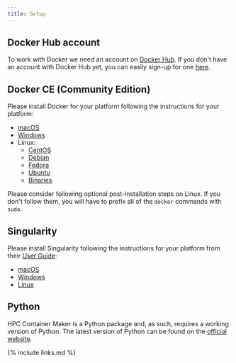 ```yaml
---
title: Setup
---
```



## Docker Hub account

To work with Docker we need an account on [Docker Hub][dockerhub]. If you don't have an account with
Docker Hub yet, you can easily sign-up for one [here][dockerhub-signup].

## Docker CE (Community Edition)

Please install Docker for your platform following the instructions for your platform:

- [macOS][docker-mac]
- [Windows][docker-windows]
- Linux:
  - [CentOS][docker-centos]
  - [Debian][docker-debian]
  - [Fedora][docker-fedora]
  - [Ubuntu][docker-ubuntu]
  - [Binaries][docker-binaries]

Please consider following optional post-installation steps on Linux. If you don't follow them,
you will have to prefix all of the `docker` commands with `sudo`.

## Singularity

Please install Singularity following the instructions for your platform from their
[User Guide][singularity-user-guide]:

- [macOS][singularity-mac]
- [Windows][singularity-windows]
- [Linux][singularity-linux]

## Python

HPC Container Maker is a Python package and, as such, requires a working version of Python. The
latest version of Python can be found on the [official website][python-downloads].

[dockerhub]: https://hub.docker.com/
[dockerhub-signup]: https://hub.docker.com/signup
[docker-mac]: https://docs.docker.com/docker-for-mac/install/
[docker-windows]: https://docs.docker.com/docker-for-windows/install/
[docker-centos]: https://docs.docker.com/install/linux/docker-ce/centos/
[docker-debian]: https://docs.docker.com/install/linux/docker-ce/debian/
[docker-fedora]: https://docs.docker.com/install/linux/docker-ce/fedora/
[docker-ubuntu]: https://docs.docker.com/install/linux/docker-ce/ubuntu/
[docker-binaries]: https://docs.docker.com/install/linux/docker-ce/binaries/
[docker-postinstall]: https://docs.docker.com/install/linux/linux-postinstall/
[singularity-user-guide]: https://www.sylabs.io/guides/3.1/user-guide/
[singularity-mac]: https://www.sylabs.io/guides/3.1/user-guide/installation.html#mac
[singularity-windows]: https://www.sylabs.io/guides/3.1/user-guide/installation.html#windows
[singularity-linux]: https://www.sylabs.io/guides/3.1/user-guide/installation.html#install-on-linux
[python-downloads]: https://www.python.org/downloads/

{% include links.md %}

